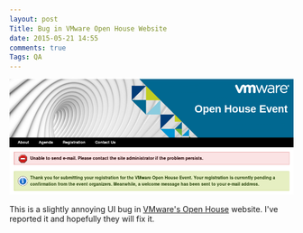 ```yaml
---
layout: post
Title: Bug in VMware Open House Website
date: 2015-05-21 14:55
comments: true
Tags: QA
---
```


!["Open House website bug"](/images/vmware_bug.png "Bug in VMware Open House website")

This is a slightly annoying UI bug in
[VMware's Open House](http://www.openhouse.vmware-bulgaria.com/) website. I've reported
it and hopefully they will fix it.
